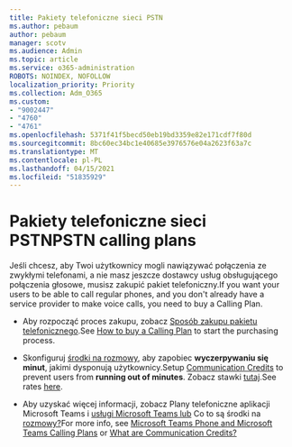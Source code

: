 ```yaml
---
title: Pakiety telefoniczne sieci PSTN
ms.author: pebaum
author: pebaum
manager: scotv
ms.audience: Admin
ms.topic: article
ms.service: o365-administration
ROBOTS: NOINDEX, NOFOLLOW
localization_priority: Priority
ms.collection: Adm_O365
ms.custom:
- "9002447"
- "4760"
- "4761"
ms.openlocfilehash: 5371f41f5becd50eb19bd3359e82e171cdf7f80d
ms.sourcegitcommit: 8bc60ec34bc1e40685e3976576e04a2623f63a7c
ms.translationtype: MT
ms.contentlocale: pl-PL
ms.lasthandoff: 04/15/2021
ms.locfileid: "51835929"
---
```

# <a name="pstn-calling-plans"></a><span data-ttu-id="56599-102">Pakiety telefoniczne sieci PSTN</span><span class="sxs-lookup"><span data-stu-id="56599-102">PSTN calling plans</span></span>

<span data-ttu-id="56599-103">Jeśli chcesz, aby Twoi użytkownicy mogli nawiązywać połączenia ze zwykłymi telefonami, a nie masz jeszcze dostawcy usług obsługującego połączenia głosowe, musisz zakupić pakiet telefoniczny.</span><span class="sxs-lookup"><span data-stu-id="56599-103">If you want your users to be able to call regular phones, and you don't already have a service provider to make voice calls, you need to buy a Calling Plan.</span></span>

- <span data-ttu-id="56599-104">Aby rozpocząć proces zakupu, zobacz [Sposób zakupu pakietu telefonicznego](https://docs.microsoft.com/MicrosoftTeams/calling-plans-for-office-365).</span><span class="sxs-lookup"><span data-stu-id="56599-104">See [How to buy a Calling Plan](https://docs.microsoft.com/MicrosoftTeams/calling-plans-for-office-365) to start the purchasing process.</span></span>

- <span data-ttu-id="56599-105">Skonfiguruj [środki na rozmowy](https://docs.microsoft.com/microsoftteams/set-up-communications-credits-for-your-organization), aby zapobiec **wyczerpywaniu się minut**, jakimi dysponują użytkownicy.</span><span class="sxs-lookup"><span data-stu-id="56599-105">Setup [Communication Credits](https://docs.microsoft.com/microsoftteams/set-up-communications-credits-for-your-organization) to prevent users from **running out of minutes**.</span></span> <span data-ttu-id="56599-106">Zobacz stawki [tutaj](https://products.office.com/microsoft-teams/voice-calling).</span><span class="sxs-lookup"><span data-stu-id="56599-106">See rates [here](https://products.office.com/microsoft-teams/voice-calling).</span></span> 

- <span data-ttu-id="56599-107">Aby uzyskać więcej informacji, zobacz Plany telefoniczne aplikacji Microsoft Teams i [usługi Microsoft Teams lub](https://docs.microsoft.com/MicrosoftTeams/calling-plan-landing-page) Co to są środki na [rozmowy?](https://docs.microsoft.com/microsoftteams/what-are-communications-credits)</span><span class="sxs-lookup"><span data-stu-id="56599-107">For more info, see [Microsoft Teams Phone and Microsoft Teams Calling Plans](https://docs.microsoft.com/MicrosoftTeams/calling-plan-landing-page) or [What are Communication Credits?](https://docs.microsoft.com/microsoftteams/what-are-communications-credits)</span></span>
